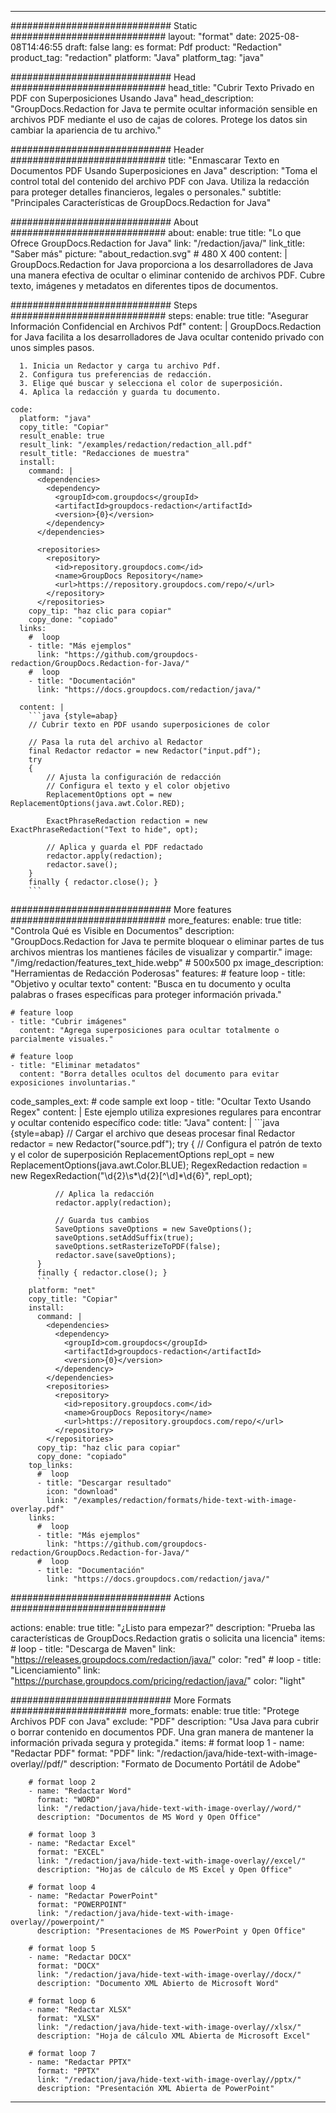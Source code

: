 
---
############################# Static ############################
layout: "format"
date:  2025-08-08T14:46:55
draft: false
lang: es
format: Pdf
product: "Redaction"
product_tag: "redaction"
platform: "Java"
platform_tag: "java"

############################# Head ############################
head_title: "Cubrir Texto Privado en PDF con Superposiciones Usando Java"
head_description: "GroupDocs.Redaction for Java te permite ocultar información sensible en archivos PDF mediante el uso de cajas de colores. Protege los datos sin cambiar la apariencia de tu archivo."

############################# Header ############################
title: "Enmascarar Texto en Documentos PDF Usando Superposiciones en Java" 
description: "Toma el control total del contenido del archivo PDF con Java. Utiliza la redacción para proteger detalles financieros, legales o personales."
subtitle: "Principales Características de GroupDocs.Redaction for Java" 

############################# About ############################
about:
    enable: true
    title: "Lo que Ofrece GroupDocs.Redaction for Java"
    link: "/redaction/java/"
    link_title: "Saber más"
    picture: "about_redaction.svg" # 480 X 400
    content: |
       GroupDocs.Redaction for Java proporciona a los desarrolladores de Java una manera efectiva de ocultar o eliminar contenido de archivos PDF. Cubre texto, imágenes y metadatos en diferentes tipos de documentos.

############################# Steps ############################
steps:
    enable: true
    title: "Asegurar Información Confidencial en Archivos Pdf"
    content: |
      GroupDocs.Redaction for Java facilita a los desarrolladores de Java ocultar contenido privado con unos simples pasos.
      
      1. Inicia un Redactor y carga tu archivo Pdf.
      2. Configura tus preferencias de redacción.
      3. Elige qué buscar y selecciona el color de superposición.
      4. Aplica la redacción y guarda tu documento.
   
    code:
      platform: "java"
      copy_title: "Copiar"
      result_enable: true
      result_link: "/examples/redaction/redaction_all.pdf"
      result_title: "Redacciones de muestra"
      install:
        command: |
          <dependencies>
            <dependency>
              <groupId>com.groupdocs</groupId>
              <artifactId>groupdocs-redaction</artifactId>
              <version>{0}</version>
            </dependency>
          </dependencies>

          <repositories>
            <repository>
              <id>repository.groupdocs.com</id>
              <name>GroupDocs Repository</name>
              <url>https://repository.groupdocs.com/repo/</url>
            </repository>
          </repositories>
        copy_tip: "haz clic para copiar"
        copy_done: "copiado"
      links:
        #  loop
        - title: "Más ejemplos"
          link: "https://github.com/groupdocs-redaction/GroupDocs.Redaction-for-Java/"
        #  loop
        - title: "Documentación"
          link: "https://docs.groupdocs.com/redaction/java/"
          
      content: |
        ```java {style=abap}
        // Cubrir texto en PDF usando superposiciones de color

        // Pasa la ruta del archivo al Redactor
        final Redactor redactor = new Redactor("input.pdf");
        try
        {
            // Ajusta la configuración de redacción
            // Configura el texto y el color objetivo
            ReplacementOptions opt = new ReplacementOptions(java.awt.Color.RED);
            
            ExactPhraseRedaction redaction = new ExactPhraseRedaction("Text to hide", opt);

            // Aplica y guarda el PDF redactado
            redactor.apply(redaction);
            redactor.save();
        }
        finally { redactor.close(); }
        ```            


############################# More features ############################
more_features:
  enable: true
  title: "Controla Qué es Visible en Documentos"
  description: "GroupDocs.Redaction for Java te permite bloquear o eliminar partes de tus archivos mientras los mantienes fáciles de visualizar y compartir."
  image: "/img/redaction/features_text_hide.webp" # 500x500 px
  image_description: "Herramientas de Redacción Poderosas"
  features:
    # feature loop
    - title: "Objetivo y ocultar texto"
      content: "Busca en tu documento y oculta palabras o frases específicas para proteger información privada."

    # feature loop
    - title: "Cubrir imágenes"
      content: "Agrega superposiciones para ocultar totalmente o parcialmente visuales."

    # feature loop
    - title: "Eliminar metadatos"
      content: "Borra detalles ocultos del documento para evitar exposiciones involuntarias."
      
  code_samples_ext:
    # code sample ext loop
    - title: "Ocultar Texto Usando Regex"
      content: |
        Este ejemplo utiliza expresiones regulares para encontrar y ocultar contenido específico
      code:
        title: "Java"
        content: |
          ```java {style=abap}
          //  Cargar el archivo que deseas procesar
          final Redactor redactor = new Redactor("source.pdf");
          try
          {
              // Configura el patrón de texto y el color de superposición
              ReplacementOptions repl_opt = new ReplacementOptions(java.awt.Color.BLUE);
              RegexRedaction redaction = new RegexRedaction("\\d{2}\\s*\\d{2}[^\\d]*\\d{6}", repl_opt);
              
              // Aplica la redacción
              redactor.apply(redaction);

              // Guarda tus cambios
              SaveOptions saveOptions = new SaveOptions();
              saveOptions.setAddSuffix(true);
              saveOptions.setRasterizeToPDF(false);
              redactor.save(saveOptions);
          }
          finally { redactor.close(); }
          ```
        platform: "net"
        copy_title: "Copiar"
        install:
          command: |
            <dependencies>
              <dependency>
                <groupId>com.groupdocs</groupId>
                <artifactId>groupdocs-redaction</artifactId>
                <version>{0}</version>
              </dependency>
            </dependencies>
            <repositories>
              <repository>
                <id>repository.groupdocs.com</id>
                <name>GroupDocs Repository</name>
                <url>https://repository.groupdocs.com/repo/</url>
              </repository>
            </repositories>
          copy_tip: "haz clic para copiar"
          copy_done: "copiado"
        top_links:
          #  loop
          - title: "Descargar resultado"
            icon: "download"
            link: "/examples/redaction/formats/hide-text-with-image-overlay.pdf"
        links:
          #  loop
          - title: "Más ejemplos"
            link: "https://github.com/groupdocs-redaction/GroupDocs.Redaction-for-Java/"
          #  loop
          - title: "Documentación"
            link: "https://docs.groupdocs.com/redaction/java/"


############################# Actions ############################

actions:
  enable: true
  title: "¿Listo para empezar?"
  description: "Prueba las características de GroupDocs.Redaction gratis o solicita una licencia"
  items:
    #  loop
    - title: "Descarga de Maven"
      link: "https://releases.groupdocs.com/redaction/java/"
      color: "red"
        #  loop
    - title: "Licenciamiento"
      link: "https://purchase.groupdocs.com/pricing/redaction/java/"
      color: "light"


############################# More Formats #####################
more_formats:
    enable: true
    title: "Protege Archivos PDF con Java"
    exclude: "PDF"
    description: "Usa Java para cubrir o borrar contenido en documentos PDF. Una gran manera de mantener la información privada segura y protegida."
    items: 
        # format loop 1
        - name: "Redactar PDF"
          format: "PDF"
          link: "/redaction/java/hide-text-with-image-overlay//pdf/"
          description: "Formato de Documento Portátil de Adobe"

        # format loop 2
        - name: "Redactar Word"
          format: "WORD"
          link: "/redaction/java/hide-text-with-image-overlay//word/"
          description: "Documentos de MS Word y Open Office"
          
        # format loop 3
        - name: "Redactar Excel"
          format: "EXCEL"
          link: "/redaction/java/hide-text-with-image-overlay//excel/"
          description: "Hojas de cálculo de MS Excel y Open Office"

        # format loop 4
        - name: "Redactar PowerPoint"
          format: "POWERPOINT"
          link: "/redaction/java/hide-text-with-image-overlay//powerpoint/"
          description: "Presentaciones de MS PowerPoint y Open Office"

        # format loop 5
        - name: "Redactar DOCX"
          format: "DOCX"
          link: "/redaction/java/hide-text-with-image-overlay//docx/"
          description: "Documento XML Abierto de Microsoft Word"
          
        # format loop 6
        - name: "Redactar XLSX"
          format: "XLSX"
          link: "/redaction/java/hide-text-with-image-overlay//xlsx/"
          description: "Hoja de cálculo XML Abierta de Microsoft Excel"
          
        # format loop 7
        - name: "Redactar PPTX"
          format: "PPTX"
          link: "/redaction/java/hide-text-with-image-overlay//pptx/"
          description: "Presentación XML Abierta de PowerPoint"


---
